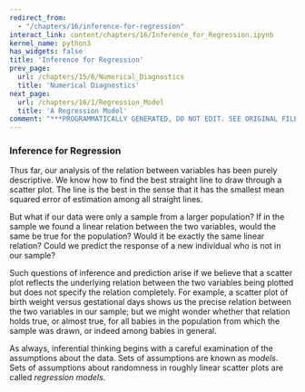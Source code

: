 ```yaml
---
redirect_from:
  - "/chapters/16/inference-for-regression"
interact_link: content/chapters/16/Inference_for_Regression.ipynb
kernel_name: python3
has_widgets: false
title: 'Inference for Regression'
prev_page:
  url: /chapters/15/6/Numerical_Diagnostics
  title: 'Numerical Diagnostics'
next_page:
  url: /chapters/16/1/Regression_Model
  title: 'A Regression Model'
comment: "***PROGRAMMATICALLY GENERATED, DO NOT EDIT. SEE ORIGINAL FILES IN /content***"
---
```



<div markdown="1" class="cell code_cell">


</div>



### Inference for Regression

Thus far, our analysis of the relation between variables has been purely descriptive. We know how to find the best straight line to draw through a scatter plot. The line is the best in the sense that it has the smallest mean squared error of estimation among all straight lines.

But what if our data were only a sample from a larger population? If in the sample we found a linear relation between the two variables, would the same be true for the population? Would it be exactly the same linear relation? Could we predict the response of a new individual who is not in our sample?

Such questions of inference and prediction arise if we believe that a scatter plot reflects the underlying relation between the two variables being plotted but does not specify the relation completely. For example, a scatter plot of birth weight versus gestational days shows us the precise relation between the two variables in our sample; but we might wonder whether that relation holds true, or almost true, for all babies in the population from which the sample was drawn, or indeed among babies in general.

As always, inferential thinking begins with a careful examination of the assumptions about the data. Sets of assumptions are known as *models*. Sets of assumptions about randomness in roughly linear scatter plots are called *regression models*.

